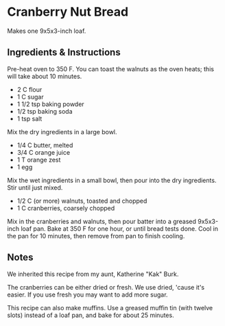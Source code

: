 # Cranberry Nut Bread

Makes one 9x5x3-inch loaf.

## Ingredients & Instructions

Pre-heat oven to 350 F.  You can toast the walnuts as the oven heats;  this will
take about 10 minutes.

- 2 C flour
- 1 C sugar
- 1 1/2 tsp baking powder
- 1/2 tsp baking soda
- 1 tsp salt

Mix the dry ingredients in a large bowl.

- 1/4 C butter, melted
- 3/4 C orange juice
- 1 T orange zest
- 1 egg

Mix the wet ingredients  in a small bowl,  then pour  into the  dry ingredients.
Stir until just mixed.

- 1/2 C (or more) walnuts, toasted and chopped
- 1 C cranberries, coarsely chopped

Mix in the cranberries and walnuts,  then pour batter into a  greased 9x5x3-inch
loaf pan.  Bake at 350 F for  one hour,  or until bread tests done.  Cool in the
pan for 10 minutes, then remove from pan to finish cooling.


## Notes

We inherited this recipe from my aunt, Katherine "Kak" Burk.

The cranberries can be either dried or fresh.  We use dried, 'cause it's easier.
If you use fresh you may want to add more sugar.

This recipe can also make muffins.  Use a greased muffin tin (with twelve slots)
instead of a loaf pan, and bake for about 25 minutes.
